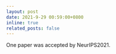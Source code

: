 ```yaml
---
layout: post
date: 2021-9-29 00:59:00+0800
inline: true
related_posts: false
---
```


One paper was accepted by NeurIPS2021.